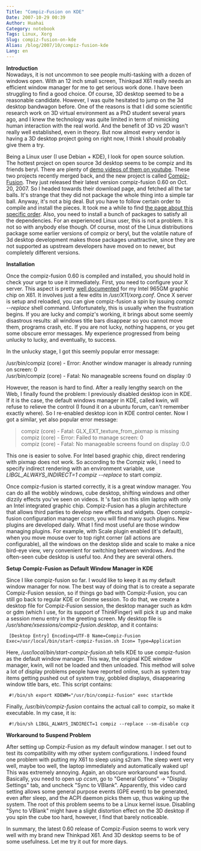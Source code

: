 ```yaml
---
Title: "Compiz-Fusion on KDE"
Date: 2007-10-29 00:39
Author: Huahai
Category: notebook
Tags: Linux, Xorg
Slug: compiz-fusion-on-kde
Alias: /blog/2007/10/compiz-fusion-kde
Lang: en
---
```


**Introduction**  
Nowadays, it is not uncommon to see people multi-tasking with a dozen of windows open. With an 12 inch small screen, Thinkpad X61 really needs an efficient window manager for me to get serious work done. I have been struggling to find a good choice. Of course, 3D desktop seemed to be a reasonable candidate. However, I was quite hesitated to jump on the 3d desktop bandwagon before. One of the reasons is that I did some scientific research work on 3D virtual environment as a PhD student several years ago, and I knew the technology was quite limited in term of mimicking human interaction with the real world. And the benefit of 3D vs 2D wasn't really well established, even in theory. But now almost every vendor is having a 3D desktop project going on right now, I think I should probably give them a try.

Being a Linux user (I use Debian + KDE), I look for open source solution. The hottest project on open source 3d desktop seems to be compiz and its friends beryl. There are plenty of [demo videos of them on youtube](https://youtube.com/results?search_query=compiz-fusion&search=Search). These two projects recently merged back, and the new project is called [Compiz-Fusion](https://www.compiz-fusion.org/). They just released their latest version compiz-fusion 0.60 on Oct. 20, 2007. So I headed towards their download page, and fetched all the tar balls. It's strange that they did not package the whole thing into a simple tar ball. Anyway, it's not a big deal. But you have to follow certain order to compile and install the pieces. It took me a while to find [the page about this specific order](https://wiki.compiz-fusion.org/Installation). Also, you need to install a bunch of packages to satisfy all the dependencies. For an experienced Linux user, this is not a problem. It is not so with anybody else though. Of course, most of the Linux distributions package some earlier versions of compiz or beryl, but the volatile nature of 3d desktop development makes those packages unattractive, since they are not supported as upstream developers have moved on to newer, but completely different versions.

**Installation**

Once the compiz-fusion 0.60 is compiled and installed, you should hold in check your urge to use it immediately. First, you need to configure your X server. This aspect is pretty [well documented](https://wiki.compiz-fusion.org/Hardware/Intel) for my Intel 965GM graphic chip on X61. It involves just a few edits in */usr/X11/xorg.conf*. Once X server is setup and reloaded, you can give compiz-fusion a spin by issuing *compiz --replace* shell command. Unfortunately, this is usually when the frustration begins. If you are lucky and compiz's working, it brings about some seemly disastrous results: all windows title bars disappear so you cannot move them, programs crash, etc. If you are not lucky, nothing happens, or you get some obscure error messages. My experience progressed from being unlucky to lucky, and eventually, to success.

In the unlucky stage, I got this seemly popular error message:

/usr/bin/compiz (core) - Error: Another window manager is already running on screen: 0  
/usr/bin/compiz (core) - Fatal: No manageable screens found on display :0

However, the reason is hard to find. After a really lengthy search on the Web, I finally found the problem: I previously disabled desktop icon in KDE. If it is the case, the default windows manager in KDE, called kwin, will refuse to relieve the control (I found it on a ubuntu forum, can't remember exactly where). So I re-enabled desktop icon in KDE control center. Now I got a similar, yet also popular error message:

>compiz (core) - Fatal: GLX\_EXT\_texture\_from\_pixmap is missing  
>compiz (core) - Error: Failed to manage screen: 0  
>compiz (core) - Fatal: No manageable screens found on display :0.0

This one is easier to solve. For Intel based graphic chip, direct rendering with pixmap does not work. So according to the Compiz wiki, I need to specify indirect rendering with an environment variable, use *LIBGL\_ALWAYS\_INDIRECT=1 compiz --replace* to start compiz.

Once compiz-fusion is started correctly, it is a great window manager. You can do all the wobbly windows, cube desktop, shifting windows and other dizzily effects you've seen on videos. It 's fast on this slim laptop with only an Intel integrated graphic chip. Compiz-Fusion has a plugin architecture that allows third parties to develop new effects and widgets. Open compiz-fusion configuration manager *ccsm*, you will find many such plugins. New plugins are developed daily. What I find most useful are those window managing plugins. For example, with Scale plugin enabled (it's default), when you move mouse over to top right corner (all actions are configurable), all the windows on the desktop slide and scale to make a nice bird-eye view, very convenient for switching between windows. And the often-seen cube desktop is useful too. And they are several others.

**Setup Compiz-Fusion as Default Window Manager in KDE**

Since I like compiz-fusion so far. I would like to keep it as my default window manager for now. The best way of doing that is to create a separate Compiz-Fusion session, so if things go bad with Compiz-Fusion, you can still go back to regular KDE or Gnome session. To do that, we create a desktop file for Compiz-Fusion session, the desktop manager such as kdm or gdm (which I use, for its support of ThinkFinger) will pick it up and make a session menu entry in the greeting screen. My desktop file is */usr/share/xsessions/compiz-fusion.desktop*, and it contains:

` [Desktop Entry] Encoding=UTF-8 Name=Compiz-Fusion Exec=/usr/local/bin/start-compiz-fusion.sh Icon= Type=Application`

Here, */usr/local/bin/start-compiz-fusion.sh* tells KDE to use compiz-fusion as the default window manager. This way, the original KDE window manager, kwin, will not be loaded and then unloaded. This method will solve a lot of display problems people have reported online, such as system tray items getting pushed out of system tray, gobbled displays, disappearing window title bars, etc. This script contains:

` #!/bin/sh export KDEWM="/usr/bin/compiz-fusion" exec startkde`

Finally, */usr/bin/compiz-fusion* contains the actual call to compiz, so make it executable. In my case, it is:

` #!/bin/sh LIBGL_ALWAYS_INDIRECT=1 compiz --replace --sm-disable ccp`

**Workaround to Suspend Problem**

After setting up Compiz-Fusion as my default window manager. I set out to test its compatibility with my other system configurations. I indeed found one problem with putting my X61 to sleep using s2ram. The sleep went very well, maybe too well, the laptop immediately and automatically waked up! This was extremely annoying. Again, an obscure workaround was found. Basically, you need to open up *ccsm*, go to "General Options" -&gt; "Display Settings" tab, and uncheck "Sync to VBlank". Apparently, this video card setting allows some general purpose events (GPE event) to be generated, even after sleep, and the ACPI daemon picks them up, thus waking up the system. The root of this problem seems to be a Linux kernel issue. Disabling "Sync to VBlank" might have a slight distortion effect on the 3D desktop if you spin the cube too hard, however, I find that barely noticeable.

In summary, the latest 0.60 release of Compiz-Fusion seems to work very well with my brand new Thinkpad X61. And 3D desktop seems to be of some usefulness. Let me try it out for more days.
